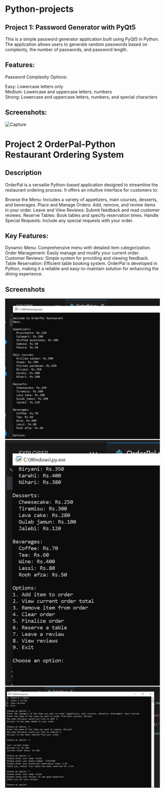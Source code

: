 # Python-projects
## Project 1: Password Generator with PyQt5
This is a simple password generator application built using PyQt5 in Python. The application allows users to generate random passwords based on complexity, the number of passwords, and password length.

## Features:
Password Complexity Options:

Easy: Lowercase letters only<br>
Medium: Lowercase and uppercase letters, numbers<br>
Strong: Lowercase and uppercase letters, numbers, and special characters<br>

## Screenshots:
<img width="201" alt="Capture" src="https://github.com/AishaChanna/Python-projects/assets/89415381/26e77dd8-c926-4ff3-b541-8e90664a1746">


# Project 2 OrderPal-Python Restaurant Ordering System
## Description
OrderPal is a versatile Python-based application designed to streamline the restaurant ordering process. It offers an intuitive interface for customers to:

Browse the Menu: Includes a variety of appetizers, main courses, desserts, and beverages.
Place and Manage Orders: Add, remove, and review items in your order.
Leave and View Reviews: Submit feedback and read customer reviews.
Reserve Tables: Book tables and specify reservation times.
Handle Special Requests: Include any special requests with your order.

## Key Features:
Dynamic Menu: Comprehensive menu with detailed item categorization.
Order Management: Easily manage and modify your current order.
Customer Reviews: Simple system for providing and viewing feedback.
Table Reservation: Efficient table booking system.
OrderPal is developed in Python, making it a reliable and easy-to-maintain solution for enhancing the dining experience.

## Screenshots
![image alt](https://github.com/AishaChanna/Python-projects/blob/506c48b345a7edc70d935e1bdda9b49776542744/OrderPal/Screenshot%201.png)
![image alt](https://github.com/AishaChanna/Python-projects/blob/0e390568c50c1327c5ab120c9dfa773bdfc97eca/OrderPal/Screenshot%202.png)
![image alt](https://github.com/AishaChanna/Python-projects/blob/9b7c7a3fd6fe2e5c7259c12b0a73cf748a54ace5/OrderPal/Screenshot%203.png)

